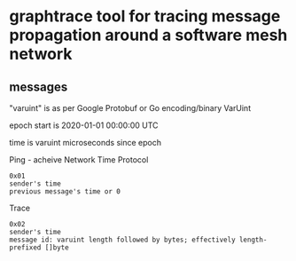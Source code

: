 # graphtrace tool for tracing message propagation around a software mesh network

## messages

"varuint" is as per Google Protobuf or Go encoding/binary VarUint

epoch start is 2020-01-01 00:00:00 UTC

time is varuint microseconds since epoch

Ping - acheive Network Time Protocol

```
0x01
sender's time
previous message's time or 0
```

Trace

```
0x02
sender's time
message id: varuint length followed by bytes; effectively length-prefixed []byte
```

